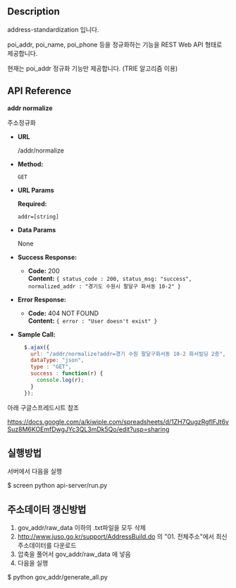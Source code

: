 ## Description

address-standardization 입니다.

poi\_addr, poi\_name, poi\_phone 등을 정규화하는 기능을 REST Web API 형태로 제공합니다.

현재는 poi\_addr 정규화 기능만 제공합니다. (TRIE 알고리즘 이용)


## API Reference

**addr normalize**

주소정규화

- **URL**

  /addr/normalize

- **Method:**

  `GET`
  
-  **URL Params**

   **Required:**
 
   `addr=[string]`

- **Data Params**

  None

- **Success Response:**

  - **Code:** 200 <br />
    **Content:** `{ status_code : 200, status_msg: "success", normalized_addr : "경기도 수원시 팔달구 화서동 10-2" }`
 
- **Error Response:**

  - **Code:** 404 NOT FOUND <br />
    **Content:** `{ error : "User doesn't exist" }`

- **Sample Call:**

  ```javascript
    $.ajax({
      url: "/addr/normalize?addr=경기 수원 팔달구화서동 10-2 화서빌딩 2층",
      dataType: "json",
      type : "GET",
      success : function(r) {
        console.log(r);
      }
    });
  ```

아래 구글스프레드시트 참조

https://docs.google.com/a/kiwiple.com/spreadsheets/d/1ZH7QugzRgfIFJt6vSuz8M6KOEmfDwgJYc3QL3mDk5Qo/edit?usp=sharing


## 실행방법

서버에서 다음을 실행

$ screen python api-server/run.py


## 주소데이터 갱신방법

1. gov\_addr/raw\_data 이하의 .txt파일을 모두 삭제
2. http://www.juso.go.kr/support/AddressBuild.do 의 "01. 전체주소"에서 최신 주소데이터를 다운로드
3. 압축을 풀어서 gov\_addr/raw\_data 에 넣음
4. 다음을 실행

$ python gov\_addr/generate_all.py
